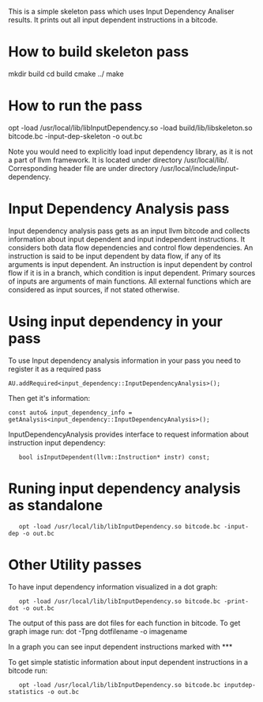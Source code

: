 This is a simple skeleton pass which uses Input Dependency Analiser results. It prints out all input dependent instructions in a bitcode.

# How to build skeleton pass

mkdir build
cd build
cmake ../
make

# How to run the pass

opt -load /usr/local/lib/libInputDependency.so -load build/lib/libskeleton.so bitcode.bc -input-dep-skeleton -o out.bc

Note you would need to explicitly load input dependency library, as it is not a part of llvm framework. It is located under directory /usr/local/lib/.
Corresponding header file are under directory /usr/local/include/input-dependency.

# Input Dependency Analysis pass

Input dependency analysis pass gets as an input llvm bitcode and collects information about input dependent and input independent instructions. It considers both data flow dependencies and control flow dependencies. An instruction is said to be input dependent by data flow, if any of its arguments is input dependent. An instruction is input dependent by control flow if it is in a branch, which condition is input dependent. Primary sources of inputs are arguments of main functions. All external functions which are considered as input sources, if not stated otherwise.


# Using input dependency in your pass

To use Input dependency analysis information in your pass you need to register it as a required pass

    AU.addRequired<input_dependency::InputDependencyAnalysis>();

Then get it's information:
    
    const auto& input_dependency_info = getAnalysis<input_dependency::InputDependencyAnalysis>();

InputDependencyAnalysis provides interface to request information about instruction input dependency:

       bool isInputDependent(llvm::Instruction* instr) const;

# Runing input dependency analysis as standalone

       opt -load /usr/local/lib/libInputDependency.so bitcode.bc -input-dep -o out.bc


# Other Utility passes
    
To have input dependency information visualized in a dot graph:

       opt -load /usr/local/lib/libInputDependency.so bitcode.bc -print-dot -o out.bc

The output of this pass are dot files for each function in bitcode. To get graph image run:
    dot -Tpng dotfilename -o imagename

In a graph you can see input dependent instructions marked with \*\*\*
 
To get simple statistic information about input dependent instructions in a bitcode run:

       opt -load /usr/local/lib/libInputDependency.so bitcode.bc inputdep-statistics -o out.bc
 


 
